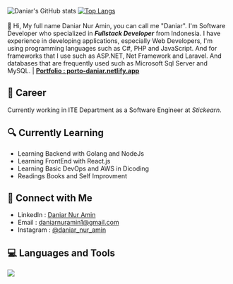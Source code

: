 ![Daniar's GitHub stats](https://github-readme-stats-git-masterrstaa-rickstaa.vercel.app/api?username=daniar-17&&show_icons=false&theme=transparent&hide_border=true)
[![Top Langs](https://github-readme-stats.vercel.app/api/top-langs/?username=daniar-17&layout=compact&langs_count=8&hide_border=true)](https://github.com/daniar-17/github-readme-stats)<br><br>
👋 Hi, My full name Daniar Nur Amin, you can call me "Daniar". I'm Software Developer who specialized in <b><i>Fullstack Developer</i></b> from Indonesia. I have experience in developing applications, especially Web Developers, I'm using programming languages such as C#, PHP and JavaScript. And for frameworks that I use such as ASP.NET, Net Framework and Laravel. And databases that are frequently used such as Microsoft Sql Server and MySQL. | <b><a href="https://porto-daniar.netlify.app" target="_blank">Portfolio : porto-daniar.netlify.app</a></b>


<h2>💼 Career</h2>
Currently working in ITE Department as a Software Engineer at <i>Stickearn</i>.

<h2>🔍 Currently Learning</h2>
<ul>
  <li>Learning Backend with Golang and NodeJs</li>
  <li>Learning FrontEnd with React.js</li>
  <li>Learning Basic DevOps and AWS in Dicoding</li>
  <li>Readings Books and Self Improvment</li>
</ul>

  
<h2>🚀 Connect with Me</h2>
  <ul>
  <li>LinkedIn : <a href="https://www.linkedin.com/in/daniar-nur-amin/">Daniar Nur Amin</a></li>
  <li>Email : <a href="">daniarnuramin1@gmail.com</a></li>
  <li>Instagram : <a href="https://www.instagram.com/daniar_nur_amin/">@daniar_nur_amin</a></li>
</ul>

<h2>💻 Languages and Tools</h2>
<img src="https://skillicons.dev/icons?i=vscode,git,github,laravel,dotnet,nodejs,react,cs,javascript,php,html,css,mysql,jquery,postman" />


<!--
**daniar-17/daniar-17** is a ✨ _special_ ✨ repository because its `README.md` (this file) appears on your GitHub profile.

Here are some ideas to get you started:

- 🔭 I’m currently working on ...
- 🌱 I’m currently learning ...
- 👯 I’m looking to collaborate on ...
- 🤔 I’m looking for help with ...
- 💬 Ask me about ...
- 📫 How to reach me: ...
- 😄 Pronouns: ...
- ⚡ Fun fact: ...
-->
